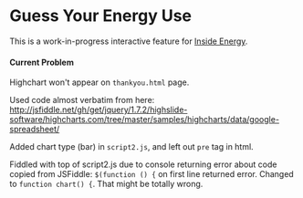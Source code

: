 # Guess Your Energy Use

This is a work-in-progress interactive feature for [Inside Energy](insideenergy.org). 

#### Current Problem

Highchart won't appear on `thankyou.html` page. 

Used code almost verbatim from here: http://jsfiddle.net/gh/get/jquery/1.7.2/highslide-software/highcharts.com/tree/master/samples/highcharts/data/google-spreadsheet/

Added chart type (bar) in `script2.js`, and left out `pre` tag in html.

Fiddled with top of script2.js due to console returning error about code copied from JSFiddle: `$(function () {` on first line returned error. Changed to `function chart() {`. That might be totally wrong.